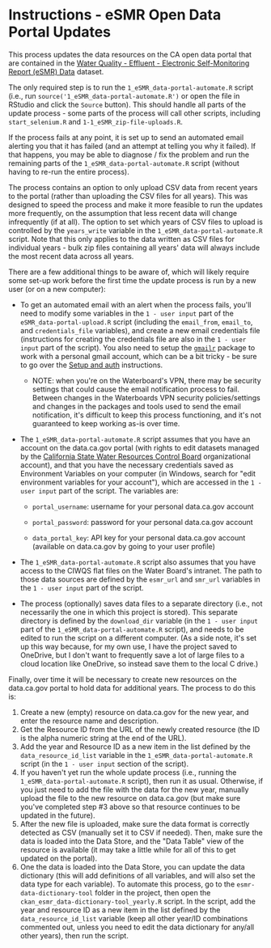 # Instructions - eSMR Open Data Portal Updates

This process updates the data resources on the CA open data portal that are contained in the [Water Quality - Effluent - Electronic Self-Monitoring Report (eSMR) Data](https://data.ca.gov/dataset/water-quality-effluent-electronic-self-monitoring-report-esmr-data) dataset.

The only required step is to run the `1_eSMR_data-portal-automate.R` script (i.e., run `source('1_eSMR_data-portal-automate.R')` or open the file in RStudio and click the `Source` button). This should handle all parts of the update process - some parts of the process will call other scripts, including `start_selenium.R` and `1-1_eSMR_zip-file-uploads.R`.

If the process fails at any point, it is set up to send an automated email alerting you that it has failed (and an attempt at telling you why it failed). If that happens, you may be able to diagnose / fix the problem and run the remaining parts of the `1_eSMR_data-portal-automate.R` script (without having to re-run the entire process).

The process contains an option to only upload CSV data from recent years to the portal (rather than uploading the CSV files for all years). This was designed to speed the process and make it more feasible to run the updates more frequently, on the assumption that less recent data will change infrequently (if at all). The option to set which years of CSV files to upload is controlled by the `years_write` variable in the `1_eSMR_data-portal-automate.R` script. Note that this only applies to the data written as CSV files for individual years - bulk zip files containing all years' data will always include the most recent data across all years.

There are a few additional things to be aware of, which will likely require some set-up work before the first time the update process is run by a new user (or on a new computer):

-   To get an automated email with an alert when the process fails, you'll need to modify some variables in the `1 - user input` part of the `eSMR_data-portal-upload.R` script (including the `email_from`, `email_to`, and `credentials_file` variables), and create a new email credentials file (instructions for creating the credentials file are also in the `1 - user input` part of the script). You also need to setup the [`gmailr`](https://github.com/r-lib/gmailr) package to work with a personal gmail account, which can be a bit tricky - be sure to go over the [Setup and auth](https://github.com/r-lib/gmailr#setup-and-auth) instructions.

    -   NOTE: when you're on the Waterboard's VPN, there may be security settings that could cause the email notification process to fail. Between changes in the Waterboards VPN security policies/settings and changes in the packages and tools used to send the email notification, it's difficult to keep this process functioning, and it's not guaranteed to keep working as-is over time.

-   The `1_eSMR_data-portal-automate.R` script assumes that you have an account on the data.ca.gov portal (with rights to edit datasets managed by the [California State Water Resources Control Board](https://data.ca.gov/organization/california-state-water-resources-control-board) organizational account), and that you have the necessary credentials saved as Environment Variables on your computer (in Windows, search for "edit environment variables for your account"), which are accessed in the `1 - user input` part of the script. The variables are:

    -   `portal_username`: username for your personal data.ca.gov account

    -   `portal_password`: password for your personal data.ca.gov account

    -   `data_portal_key`: API key for your personal data.ca.gov account (available on data.ca.gov by going to your user profile)

-   The `1_eSMR_data-portal-automate.R` script also assumes that you have access to the CIWQS flat files on the Water Board's intranet. The path to those data sources are defined by the `esmr_url` and `smr_url` variables in the `1 - user input` part of the script.

-   The process (optionally) saves data files to a separate directory (i.e., not necessarily the one in which this project is stored). This separate directory is defined by the `download_dir` variable (in the `1 - user input` part of the `1_eSMR_data-portal-automate.R` script), and needs to be edited to run the script on a different computer. (As a side note, it's set up this way because, for my own use, I have the project saved to OneDrive, but I don't want to frequently save a lot of large files to a cloud location like OneDrive, so instead save them to the local C drive.)

Finally, over time it will be necessary to create new resources on the data.ca.gov portal to hold data for additional years. The process to do this is:

1.  Create a new (empty) resource on data.ca.gov for the new year, and enter the resource name and description.
2.  Get the Resource ID from the URL of the newly created resource (the ID is the alpha numeric string at the end of the URL).
3.  Add the year and Resource ID as a new item in the list defined by the `data_resource_id_list` variable in the `1_eSMR_data-portal-automate.R` script (in the `1 - user input` section of the script).
4.  If you haven't yet run the whole update process (i.e., running the `1_eSMR_data-portal-automate.R` script), then run it as usual. Otherwise, if you just need to add the file with the data for the new year, manually upload the file to the new resource on data.ca.gov (but make sure you've completed step #3 above so that resource continues to be updated in the future).
5.  After the new file is uploaded, make sure the data format is correctly detected as CSV (manually set it to CSV if needed). Then, make sure the data is loaded into the Data Store, and the "Data Table" view of the resource is available (it may take a little while for all of this to get updated on the portal).
6.  One the data is loaded into the Data Store, you can update the data dictionary (this will add definitions of all variables, and will also set the data type for each variable). To automate this process, go to the `esmr-data-dictionary-tool` folder in the project, then open the `ckan_esmr_data-dictionary-tool_yearly.R` script. In the script, add the year and resource ID as a new item in the list defined by the `data_resource_id_list` variable (keep all other year/ID combinations commented out, unless you need to edit the data dictionary for any/all other years), then run the script.
